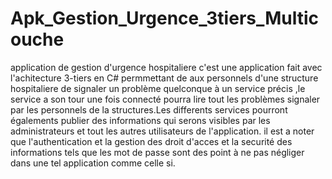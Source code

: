 # Apk_Gestion_Urgence_3tiers_Multicouche
application de gestion d'urgence hospitaliere c'est une application fait avec l'achitecture 3-tiers en C#  permmettant de aux personnels d'une structure hospitaliere de signaler un problème quelconque à un service précis ,le service 
a son tour une fois connecté pourra lire tout les problèmes signaler par les personnels de la structures.Les differents services pourront égalements publier des informations qui serons visibles par les administrateurs et tout les autres utilisateurs de l'application.
il est   a noter que l'authentication et la gestion des droit d'acces et la securité des informations tels que les mot de passe  sont des point  à ne pas négliger dans une tel application comme celle si.
